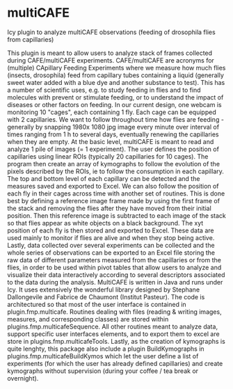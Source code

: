 # multiCAFE
Icy plugin to analyze multiCAFE observations (feeding of drosophila flies from capillaries)

This plugin is meant to allow users to analyze stack of frames collected during CAFE/multiCAFE experiments. CAFE/multiCAFE are acronyms for (multiple) CApillary Feeding Experiments where we measure how much flies (insects, drosophila) feed from capillary tubes containing a liquid (generally sweet water added with a blue dye and another substance to test). 
This has a number of scientific uses, e.g. to study feeding in flies and to find molecules with prevent or stimulate feeding, or to understand the impact of diseases or other factors on feeding. In our current design, one webcam is monitoring 10 "cages", each containing 1 fly. Each cage can be equipped with 2 capillaries. We want to follow throughout time how flies are feeding - generally by snapping 1980x 1080 jpg image every minute over interval of times ranging from 1 h to several days, eventually renewing the capillaries when they are empty.
At the basic level, multiCAFE is meant to read and analyze 1 pile of images (= 1 experiment). The user defines the position of capillaries using linear ROIs (typically 20 capillaries for 10 cages). The program then create an array of kymographs to follow the evolution of the pixels described by the ROIs, ie to follow the consumption in each capillary. The top and bottom level of each capillary can be detected and the measures saved and exported to Excel.
We can also follow the position of each fly in their cages across time with another set of routines. This is done best by defining a reference image frame made by using the first frame of the stack and removing the flies after they have moved from their initial position. Then this reference image is subtracted to each image of the stack so that flies appear as white objects on a black background. The xyt position of each fly is then stored and exported to Excel. These data are used mainly to monitor if flies are alive and when they stop being active.
Lastly, data collected over several experiments can be collected and the whole series of observations can be exported to an Excel file storing the raw data of different parameters measured from the capillaries or from the flies, in order to be used within pivot tables that allow users to analyze and visualize their data interactively according to several descriptors associated to the data during the analysis.
MultiCAFE is written in Java and runs under Icy. It uses extensively the wonderful library designed by Stephane Dallongevile and Fabrice de Chaumont (Institut Pasteur). The code is architectured so that most of the user interface is contained in plugin.fmp.multicafe. Routines dealing with files (reading & writing images, measures, and corresponding classes) are stored within plugins.fmp.multicafeSequence. All other routines meant to analyze data, support specific user interfaces elements, and to export them to excel are store in plugins.fmp.multicafeTools. Lastly, as the creation of kymographs is quite lenghty, this package also include a plugin BuildKymographs in plugins.fmp.multicafeBuildKymos which let the user define a list of experiments (for which the user has already defined capillaries) and create kymographs without supervision (during your coffee / tea break or overnight). 
